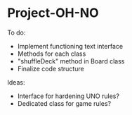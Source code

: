# Project-OH-NO

To do:

* Implement functioning text interface
* Methods for each class
* "shuffleDeck" method in Board class
* Finalize code structure

Ideas:

* Interface for hardening UNO rules?
* Dedicated class for game rules?
